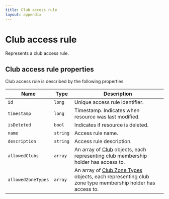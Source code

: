```yaml
---
title: Club access rule
layout: appendix
---
```


# Club access rule

Represents a club access rule.


## Club access rule properties

Club access rule is described by the following properties


Name            	| Type      | Description
--------------------|-----------|-----------
`id`     			|`long`     | Unique access rule identifier.
`timestamp`	    	|`long`     | Timestamp. Indicates when resource was last modified.
`isDeleted`     	|`bool`     | Indicates if resource is deleted.
`name`    			|`string`   | Access rule name.
`description`   	|`string`   | Access rule description.
`allowedClubs`   	|`array`    | An array of [Club][Club] objects, each representing club membership holder has access to.
`allowedZoneTypes`  |`array`    | An array of [Club Zone Types][ClubZoneType] objects, each representing club zone type membership holder has access to.


[Club]: /Api/clubs/clubs#properties
[ClubZoneType]: /appendix/datatypes/zonetype
